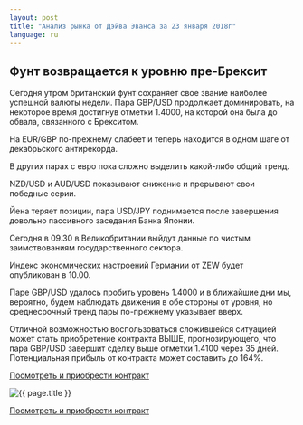 ```yaml
---
layout: post
title: "Анализ рынка от Дэйва Эванса за 23 января 2018г"
language: ru
---
```

## Фунт возвращается к уровню пре-Брексит

Сегодня утром британский фунт сохраняет свое звание наиболее успешной валюты недели. Пара GBP/USD продолжает доминировать, на некоторое время достигнув отметки 1.4000, на которой она была до обвала, связанного с Брекситом.

На EUR/GBP  по-прежнему слабеет и теперь находится в одном шаге от декабрьского антирекорда.

В других парах с евро пока сложно выделить какой-либо общий тренд.

NZD/USD и AUD/USD показывают снижение и прерывают свои победные серии.

Йена теряет позиции, пара USD/JPY поднимается после завершения довольно пассивного заседания Банка Японии.
 
 
Сегодня в 09.30 в Великобритании выйдут данные по чистым заимствованиям государственного сектора.

Индекс экономических настроений Германии от ZEW будет опубликован в 10.00.
 
 
Паре GBP/USD удалось пробить уровень 1.4000 и в ближайшие дни мы, вероятно, будем наблюдать движения в обе стороны от уровня, но среднесрочный тренд пары по-прежнему указывает вверх.

Отличной возможностью воспользоваться сложившейся ситуацией может стать приобретение контракта ВЫШЕ, прогнозирующего, что пара GBP/USD завершит сделку выше отметки 1.4100 через 35 дней. Потенциальная прибыль от контракта может составить до 164%.

<a href="http://record.binary.com/_bivVDfg8lHux76XffYA0JmNd7ZgqdRLk/1/market=forex&underlying=frxGBPUSD&formname=higherlower&duration_amount=35&duration_units=d&amount=10&amount_type=payout&expiry_type=duration&barrier=1.4100&s=1&t=AGAo0wZxiuWVUSIZnKLQvZ0co5lt24DG" target="_blank">Посмотреть и приобрести контракт</a>

<img src="{{ site.url }}/images/jan-18/ru-23-jan-18.png" alt="{{ page.title }}"  title="{{ page.title }}">

<a href="%LINK%%?https://www.binary.com/d/trade.cgi?market=forex&underlying=frxGBPUSD&formname=higherlower&duration_amount=35&duration_units=d&amount=10&amount_type=payout&expiry_type=duration&barrier=1.4100&s=1&t=AGAo0wZxiuWVUSIZnKLQvZ0co5lt24DG" target="_blank">Посмотреть и приобрести контракт</a>
